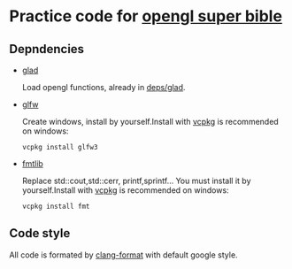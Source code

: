 # Practice code for [opengl super bible](http://www.openglsuperbible.com/)

## Depndencies

* [glad](https://github.com/Dav1dde/glad)

  Load opengl functions, already in [deps/glad](deps/glad).

* [glfw](https://www.glfw.org/)

  Create windows, install by yourself.Install with [vcpkg](https://github.com/microsoft/vcpkg) is recommended on windows:

  ```batch
  vcpkg install glfw3
  ```

* [fmtlib](https://github.com/fmtlib/fmt)

  Replace std::cout,std::cerr, printf,sprintf... You must install it by yourself.Install with [vcpkg](https://github.com/microsoft/vcpkg) is recommended on windows:

  ```batch
  vcpkg install fmt
  ```

## Code style

All code is formated by [clang-format](https://clang.llvm.org/docs/ClangFormat.html) with default google style.
